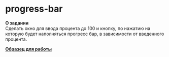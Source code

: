 # progress-bar

**О задании**  
Сделать окно для ввода процента до 100 и кнопку, по нажатию на которую будет наполняться прогресс бар, в зависимости от введенного процента.  

**[Образец для работы](https://gyazo.com/3359b0b1a024bcd471bd9a7a1462710c)**
